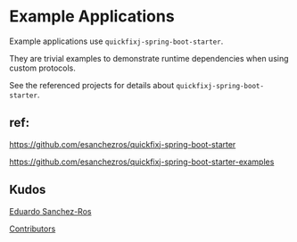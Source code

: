 # Example Applications

Example applications use  `quickfixj-spring-boot-starter`.

They are trivial examples to demonstrate runtime dependencies when using custom protocols. 

See the referenced projects for details about `quickfixj-spring-boot-starter`.

## ref:
https://github.com/esanchezros/quickfixj-spring-boot-starter

https://github.com/esanchezros/quickfixj-spring-boot-starter-examples

## Kudos
[Eduardo Sanchez-Ros](https://github.com/esanchezros)

[Contributors](https://github.com/esanchezros/quickfixj-spring-boot-starter/graphs/contributors)